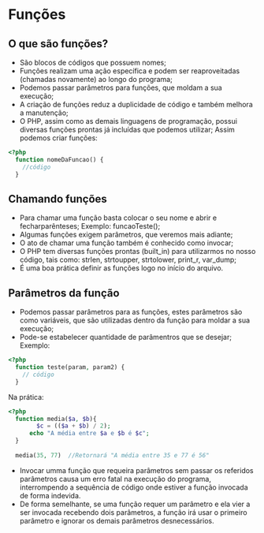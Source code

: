 # Funções
## O que são funções?
- São blocos de códigos que possuem nomes;
- Funções realizam uma ação específica e podem ser reaproveitadas (chamadas novamente) ao longo do programa;
- Podemos passar parâmetros para funções, que moldam a sua execução;
- A criação de funções reduz a duplicidade de código e também melhora a manutenção;
- O PHP, assim como as demais linguagens de programação, possui diversas funções prontas já incluídas que podemos utilizar;
Assim podemos criar funções:

```php
<?php
  function nomeDaFuncao() {
    //código
  }
```

## Chamando funções
- Para chamar uma função basta colocar o seu nome e abrir e fecharparênteses;
Exemplo: funcaoTeste();
- Algumas funções exigem parâmetros, que veremos mais adiante;
- O ato de chamar uma função também é conhecido como invocar;
- O PHP tem diversas funções prontas (built_in) para utilizarmos no nosso código, tais como: strlen, strtoupper, strtolower, print_r, var_dump;
- É uma boa prática definir as funções logo no início do arquivo.

## Parâmetros da função
- Podemos passar parâmetros para as funções, estes parâmetros são como variáveis, que são utilizadas dentro da função para moldar a sua execução;
- Pode-se estabelecer quantidade de parâmentros que se desejar;
Exemplo:
```php
<?php
  function teste(param, param2) {
    // código
  }
```
Na prática:
```php
<?php
  function media($a, $b){
    	$c = (($a + $b) / 2);
      echo "A média entre $a e $b é $c";
  }
  
  media(35, 77)  //Retornará "A média entre 35 e 77 é 56"
```
- Invocar umma função que requeira parâmetros sem passar os referidos parâmetros causa um erro fatal na execução do programa, interrompendo a sequência de código onde estiver a função invocada de forma indevida.
- De forma semelhante, se uma função requer um parâmetro e ela vier a ser invocada recebendo dois parâmetros, a função irá usar o primeiro parâmetro e ignorar os demais parâmetros desnecessários.



















